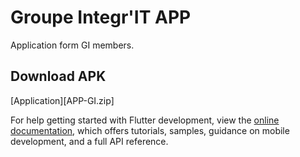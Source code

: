 # Groupe Integr'IT APP

Application form GI members.

## Download APK

[Application][APP-GI.zip]

For help getting started with Flutter development, view the
[online documentation](https://docs.flutter.dev/), which offers tutorials,
samples, guidance on mobile development, and a full API reference.
